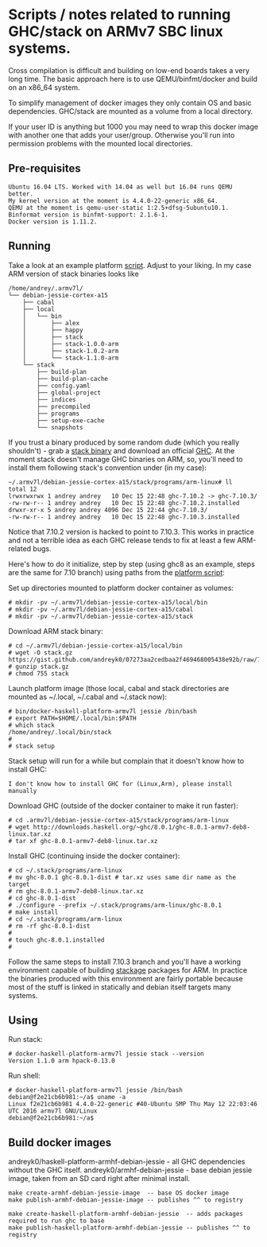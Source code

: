 # Scripts / notes related to running GHC/stack on ARMv7 SBC linux systems.

Cross compilation is difficult and building on low-end boards takes a very long time.
The basic approach here is to use QEMU/binfmt/docker and build on an x86_64 system.

To simplify management of docker images they only contain OS and basic dependencies.
GHC/stack are mounted as a volume from a local directory.

If your user ID is anything but 1000 you may need to wrap this docker image with another one
that adds your user/group. Otherwise you'll run into permission problems with the mounted local directories.


## Pre-requisites

```
Ubuntu 16.04 LTS. Worked with 14.04 as well but 16.04 runs QEMU better.
My kernel version at the moment is 4.4.0-22-generic x86_64.
QEMU at the moment is qemu-user-static 1:2.5+dfsg-5ubuntu10.1.
Binformat version is binfmt-support: 2.1.6-1.
Docker version is 1.11.2.
```

## Running

Take a look at an example platform [script](bin/docker-haskell-platform-armv7l).
Adjust to your liking. In my case ARM version of stack binaries looks like

```
/home/andrey/.armv7l/
└── debian-jessie-cortex-a15
    ├── cabal
    ├── local
    │   └── bin
    │       ├── alex
    │       ├── happy
    │       ├── stack
    │       ├── stack-1.0.0-arm
    │       ├── stack-1.0.2-arm
    │       └── stack-1.1.0-arm
    └── stack
        ├── build-plan
        ├── build-plan-cache
        ├── config.yaml
        ├── global-project
        ├── indices
        ├── precompiled
        ├── programs
        ├── setup-exe-cache
        └── snapshots

```

If you trust a binary produced by some random dude (which you really shouldn't) -
 grab a [stack binary](https://gist.github.com/andreyk0/07273aa2cedbaa2f469468005438e92b) and download an
official [GHC](https://www.haskell.org/ghc/download).
At the moment stack doesn't manage GHC binaries on ARM, so, you'll need to install them following stack's convention under (in my case):
```
~/.armv7l/debian-jessie-cortex-a15/stack/programs/arm-linux# ll
total 12
lrwxrwxrwx 1 andrey andrey   10 Dec 15 22:48 ghc-7.10.2 -> ghc-7.10.3/
-rw-rw-r-- 1 andrey andrey   10 Dec 15 22:48 ghc-7.10.2.installed
drwxr-xr-x 5 andrey andrey 4096 Dec 15 22:44 ghc-7.10.3/
-rw-rw-r-- 1 andrey andrey   10 Dec 15 22:48 ghc-7.10.3.installed
```

Notice that 7.10.2 version is hacked to point to 7.10.3. This works in practice and not a terrible idea as each GHC
 release tends to fix at least a few ARM-related bugs.


Here's how to do it initialize, step by step (using ghc8 as an example, steps are the same for 7.10 branch) using paths from the [platform script](bin/docker-haskell-platform-armv7l):


Set up directories mounted to platform docker container as volumes:

```
# mkdir -pv ~/.armv7l/debian-jessie-cortex-a15/local/bin
# mkdir -pv ~/.armv7l/debian-jessie-cortex-a15/cabal
# mkdir -pv ~/.armv7l/debian-jessie-cortex-a15/stack
```

Download ARM stack binary:

```
# cd ~/.armv7l/debian-jessie-cortex-a15/local/bin
# wget -O stack.gz https://gist.github.com/andreyk0/07273aa2cedbaa2f469468005438e92b/raw/755a21c5d2169037a6a80504bbcd57d9bdad6666/stack.gz
# gunzip stack.gz
# chmod 755 stack
```

Launch platform image (those local, cabal and stack directories are mounted as ~/.local, ~/.cabal and ~/.stack now):

```
# bin/docker-haskell-platform-armv7l jessie /bin/bash
# export PATH=$HOME/.local/bin:$PATH
# which stack
/home/andrey/.local/bin/stack
#
# stack setup
```

Stack setup will run for a while but complain that it doesn't know how to install GHC:

```
I don't know how to install GHC for (Linux,Arm), please install manually
```

Download GHC (outside of the docker container to make it run faster):

```
# cd .armv7l/debian-jessie-cortex-a15/stack/programs/arm-linux
# wget http://downloads.haskell.org/~ghc/8.0.1/ghc-8.0.1-armv7-deb8-linux.tar.xz
# tar xf ghc-8.0.1-armv7-deb8-linux.tar.xz
```

Install GHC (continuing inside the docker container):

```
# cd ~/.stack/programs/arm-linux
# mv ghc-8.0.1 ghc-8.0.1-dist # tar.xz uses same dir name as the target
# rm ghc-8.0.1-armv7-deb8-linux.tar.xz
# cd ghc-8.0.1-dist
# ./configure --prefix ~/.stack/programs/arm-linux/ghc-8.0.1
# make install
# cd ~/.stack/programs/arm-linux
# rm -rf ghc-8.0.1-dist
#
# touch ghc-8.0.1.installed
#
```

Follow the same steps to install 7.10.3 branch and you'll have a working environment capable of building [stackage](https://www.stackage.org/) packages for ARM.
In practice the binaries produced with this environment are fairly portable because most of the stuff is linked in statically and debian itself targets many systems.



## Using

Run stack:

```
# docker-haskell-platform-armv7l jessie stack --version
Version 1.1.0 arm hpack-0.13.0
```

Run shell:

```
# docker-haskell-platform-armv7l jessie /bin/bash
debian@f2e21cb6b981:~/a$ uname -a
Linux f2e21cb6b981 4.4.0-22-generic #40-Ubuntu SMP Thu May 12 22:03:46 UTC 2016 armv7l GNU/Linux
debian@f2e21cb6b981:~/a$
```


## Build docker images

andreyk0/haskell-platform-armhf-debian-jessie - all GHC dependencies without the GHC itself.
andreyk0/armhf-debian-jessie - base debian jessie image, taken from an SD card right after minimal install.


```
make create-armhf-debian-jessie-image  -- base OS docker image
make publish-armhf-debian-jessie-image -- publishes ^^ to registry

make create-haskell-platform-armhf-debian-jessie  -- adds packages required to run ghc to base
make publish-haskell-platform-armhf-debian-jessie -- publishes ^^ to registry
```

